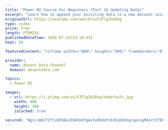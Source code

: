 ```yaml
---
title: "Power BI Course For Beginners (Part 16 Updating Data)"
excerpt: "Learn how to append your exisiting data to a new dataset using the Query Editor in Power BI."
originalUrl: https://youtube.com/watch?v=FJFlgIm26og
type: video
price: Free
length: PT5M25S
publishedDateTime: 2020-07-31T23:18:43Z
heat: 50

featuredContent: "<iframe width=\"800\" height=\"500\" frameborder=\"0\" src=\"https://www.youtube.com/embed/FJFlgIm26og\" allow=\"accelerometer; autoplay; encrypted-media; gyroscope; picture-in-picture\" allowfullscreen></iframe>"

provider:
  name: Absent Data Channel
  domain: absentdata.com

topics:
  - Power BI

images:
  - url: https://i.ytimg.com/vi/FJFlgIm26og/hqdefault.jpg
    width: 480
    height: 360
    isCached: true

secured: "NgcL+W8JTZYtuUdSBo1F04FpUYgAx3v0E8eYsb3EvDdnSq/apvsgM41ctIT9hOAooaxOEBhJJjFvsGF7UvjwHf9KMjmzwUF+XOBy3U7DJWqEMsQshvUH7r3U1E9NyMfhJnYEPVcV+cO74sfZgcNZxvYdgLpOkLKbUTW0c8PjrdyBzEX8Nu8jjHiflS9XRTFkrLYmPbikLHlpupPp5uRW+7idrosEs+wSX0lhHrCha/WWmfo24jX489nnBp2mZxmrCZsCe46LvZR7hMAO9qAFn3ROb6OOy2XF/fzYp4lM6S2JRjOPmCMn41TdRu/xxT5M+jhufkV4VTQFlM+lP7E1ek6YkFzJXmJ7TAxPlEBIj/kmxviCRW3C+x+7X+4yb9oMfWds2JM1fZwYhheRORsp/niueODqQT56TLXsR+qZFgs=;gRYEDxm6TXo3Ik/+h+MowA=="
---
```


